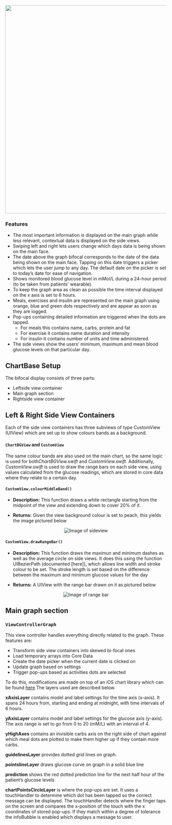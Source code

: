 <p align="center">
	<img src="https://raw.githubusercontent.com/danwells96/ARISES/master/DocFiles/img/Bifocal.png" width="650"/>
</p>

### Features
* The most important information is displayed on the main graph while less relevant, contextual data is displayed on the side views. 
* Swiping left and right lets users change which days data is being shown on the main face.
* The date above the graph bifocal corresponds to the date of the data being shown on the main face. Tapping on this date triggers a picker which lets the user jump to any day. The default date on the picker is set to today’s date for ease of navigation.
* Shows monitored blood glucose level in mMol/L during a 24-hour period (to be taken from patients' wearable).
* To keep the graph area as clean as possible the time interval displayed on the x axis is set to 6 hours.
* Meals, exercises and insulin are represented on the main graph using orange, blue and green dots respectively and are appear as soon as they are logged.   
* Pop-ups containing detailed information are triggered when the dots are tapped.
	* For meals this contains name, carbs, protein and fat
	* For exercise it contains name duration and intensity 
	* For insulin it contains number of units and time administered.
* The side views show the users’ minimum, maximum and mean blood glucose levels on that particular day.
## ChartBase Setup
The bifocal display consists of three parts: 
  * Leftside view container
  * Main graph section
  * Rightside view container

## Left & Right Side View Containers
Each of the side view containers has three subviews of type CustomView (UIView) which are set up to show colours bands as a background.

#### `ChartBGView` and `CustomView`
The same colour bands are also used on the main chart, so the same logic is used for both*ChartBGView.swift* and *CustomView.swift*. Additionally, *CustomView.swift* is used to draw the range bars on each side view, using values calculated from the glucose readings, which are stored in core data where they relate to a certain day.
#### `CustomView.colourMiddleBand()`
* **Description:**
This function draws a white rectangle starting from the midpoint of the view and extending down to cover 20% of it. 

* **Returns:**
Given the view background colour is set to peach, this yields the image pictured below

<p align="center">
	<img src="https://raw.githubusercontent.com/danwells96/ARISES/master/DocFiles/img/sideview.png" alt="Image of sideview"/>
</p>

#### `CustomView.drawRangeBar()`

* **Description:**
This function draws the maximun and minimum dashes as well as the average circle on side views. It does this using the function UIBezierPath (documented [here]), which allows line width and stroke colour to be set. The stroke length is set based on the difference between the maximum and minimum glucose values for the day

* **Returns:** A UIView with the range bar drawn on it as pictured below

<p align="center">
	<img src="https://raw.githubusercontent.com/danwells96/ARISES/master/DocFiles/img/rangeBar.png" alt="Image of range bar"/>
</p>

## Main graph section

### `ViewControllerGraph`

This view controller handles everything directly related to the graph. These features are:
* Transform side view containers into skewed bi-focal ones 
* Load temporary arrays into Core Data
* Create the date picker when the current date is clicked on  
* Update graph based on settings  
* Trigger pop-ups based as activities dots are selected

To do this, modifications are made on top of an iOS chart library which can be found [here][2]
The layers used are described below.

**xAxisLayer** contains model and label settings for the time axis (x-axis). It spans 24 hours from, starting and ending at midnight, with time intervals of 6 hours.

**yAxisLayer** contains model and label settings for the glucose axis (y-axis). The axis range is set to go from 0 to 20 (mM/L) with an interval of 4. 

**yHighAxes** contains an invisible carbs axis on the right side of chart against which meal dots are plotted to make them higher up if they contain more carbs.

**guidelinesLayer** provides dotted grid lines on graph.

**pointslineLayer** draws glucose curve on graph in a solid blue line

**prediction** shows the red dotted prediction line for the next half hour of the patient’s glucose levels

**chartPointsCircleLayer** is where the pop-ups are set. It uses a touchHandler to determine which dot has been tapped so the correct message can be displayed. The touchHandler detects where the finger taps on the screen and compares the x-position of the touch with the x coordinates of stored pop-ups. If they match within a degree of tolerance the infoBubble is enabled which displays a message to user.

[1]: https://developer.apple.com/documentation/uikit/uibezierpath?changes=_7
[2]: https://github.com/i-schuetz/SwiftCharts.git

